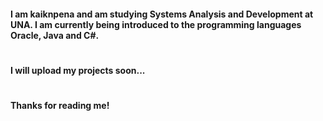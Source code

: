 #### I am kaiknpena and am studying Systems Analysis and Development at UNA. I am currently being introduced to the programming languages Oracle, Java and C#.
#
#### I will upload my projects soon...
#
#### Thanks for reading me!
